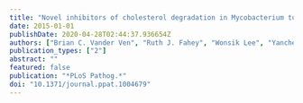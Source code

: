 ```yaml
---
title: "Novel inhibitors of cholesterol degradation in Mycobacterium tuberculosis reveal how the bacterium's metabolism is constrained by the intracellular environment"
date: 2015-01-01
publishDate: 2020-04-28T02:44:37.936654Z
authors: ["Brian C. Vander Ven", "Ruth J. Fahey", "Wonsik Lee", "Yancheng Liu", "Robert B. Abramovitch", "Christine Memmott", "Adam M. Crowe", "Lindsay D. Eltis", "Emanuele Perola", "David D. Deininger", "Tiansheng Wang", "Christopher P. Locher", "David G. Russell"]
publication_types: ["2"]
abstract: ""
featured: false
publication: "*PLoS Pathog.*"
doi: "10.1371/journal.ppat.1004679"
---
```


